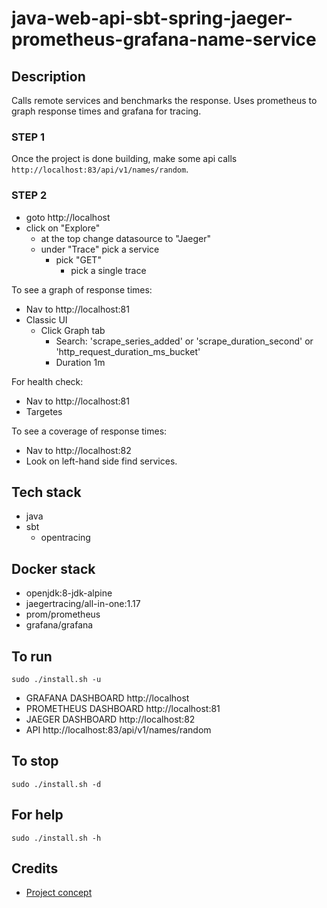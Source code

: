 # java-web-api-sbt-spring-jaeger-prometheus-grafana-name-service

## Description
Calls remote services and
benchmarks the response. Uses prometheus
to graph response times and grafana for
tracing.

### STEP 1
Once the project is done building, make
some api calls `http://localhost:83/api/v1/names/random`.

### STEP 2
- goto http://localhost
- click on "Explore"
  - at the top change datasource to "Jaeger"
  - under "Trace" pick a service
    - pick "GET"
      - pick a single trace

To see a graph of response times:
- Nav to http://localhost:81
- Classic UI
  - Click Graph tab
    - Search: 'scrape_series_added'
      or 'scrape_duration_second'
      or 'http_request_duration_ms_bucket'
    - Duration 1m

For health check:
- Nav to http://localhost:81
- Targetes

To see a coverage of response times:
- Nav to http://localhost:82
- Look on left-hand side find services.

## Tech stack
- java
- sbt
  - opentracing

## Docker stack
- openjdk:8-jdk-alpine
- jaegertracing/all-in-one:1.17
- prom/prometheus
- grafana/grafana

## To run
`sudo ./install.sh -u`
- GRAFANA DASHBOARD http://localhost
- PROMETHEUS DASHBOARD http://localhost:81
- JAEGER DASHBOARD http://localhost:82
- API http://localhost:83/api/v1/names/random

## To stop
`sudo ./install.sh -d`

## For help
`sudo ./install.sh -h`

## Credits
- [Project concept](https://github.com/himankbatra/opentracing-microservices-example)
